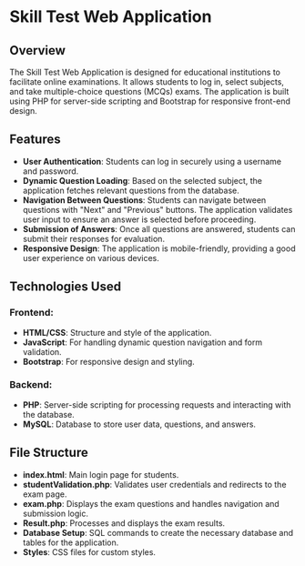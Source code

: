 # Skill Test Web Application

## Overview
The Skill Test Web Application is designed for educational institutions to facilitate online examinations. It allows students to log in, select subjects, and take multiple-choice questions (MCQs) exams. The application is built using PHP for server-side scripting and Bootstrap for responsive front-end design.

## Features
- **User Authentication**: Students can log in securely using a username and password.
- **Dynamic Question Loading**: Based on the selected subject, the application fetches relevant questions from the database.
- **Navigation Between Questions**: Students can navigate between questions with "Next" and "Previous" buttons. The application validates user input to ensure an answer is selected before proceeding.
- **Submission of Answers**: Once all questions are answered, students can submit their responses for evaluation.
- **Responsive Design**: The application is mobile-friendly, providing a good user experience on various devices.

## Technologies Used
### Frontend:
- **HTML/CSS**: Structure and style of the application.
- **JavaScript**: For handling dynamic question navigation and form validation.
- **Bootstrap**: For responsive design and styling.

### Backend:
- **PHP**: Server-side scripting for processing requests and interacting with the database.
- **MySQL**: Database to store user data, questions, and answers.

## File Structure
- **index.html**: Main login page for students.
- **studentValidation.php**: Validates user credentials and redirects to the exam page.
- **exam.php**: Displays the exam questions and handles navigation and submission logic.
- **Result.php**: Processes and displays the exam results.
- **Database Setup**: SQL commands to create the necessary database and tables for the application.
- **Styles**: CSS files for custom styles.


